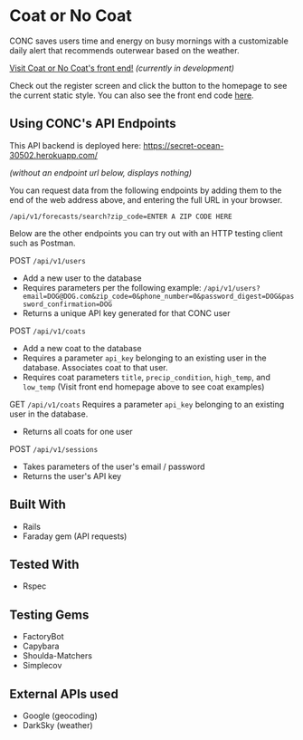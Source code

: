 # Coat or No Coat

CONC saves users time and energy on busy mornings with a customizable daily alert that recommends outerwear based on the weather.

[Visit Coat or No Coat's front end!](https://beccahyland.github.io/frontend_coat_or_no_coat/) *(currently in development)*

Check out the register screen and click the button to the homepage to see the current static style.
You can also see the front end code [here](https://github.com/BeccaHyland/frontend_coat_or_no_coat).

## Using CONC's API Endpoints
This API backend is deployed here: https://secret-ocean-30502.herokuapp.com/

_(without an endpoint url below, displays nothing)_

You can request data from the following endpoints by adding them to the end of the web address above, and entering the full URL in your browser.

`/api/v1/forecasts/search?zip_code=ENTER A ZIP CODE HERE`

Below are the other endpoints you can try out with an HTTP testing client such as Postman.

POST `/api/v1/users`
* Add a new user to the database
* Requires parameters per the following example:
`/api/v1/users?email=DOG@DOG.com&zip_code=0&phone_number=0&password_digest=DOG&password_confirmation=DOG`
* Returns a unique API key generated for that CONC user

POST `/api/v1/coats`
* Add a new coat to the database
* Requires a parameter `api_key` belonging to an existing user in the database. Associates coat to that user.
* Requires coat parameters `title`, `precip_condition`, `high_temp`, and `low_temp` (Visit front end homepage above to see coat examples)

GET `/api/v1/coats` Requires a parameter `api_key` belonging to an existing user in the database.
* Returns all coats for one user

POST `/api/v1/sessions`
* Takes parameters of the user's email / password
* Returns the user's API key

## Built With
* Rails
* Faraday gem (API requests)

## Tested With
* Rspec

## Testing Gems
* FactoryBot
* Capybara
* Shoulda-Matchers
* Simplecov

## External APIs used
* Google (geocoding)
* DarkSky (weather)




